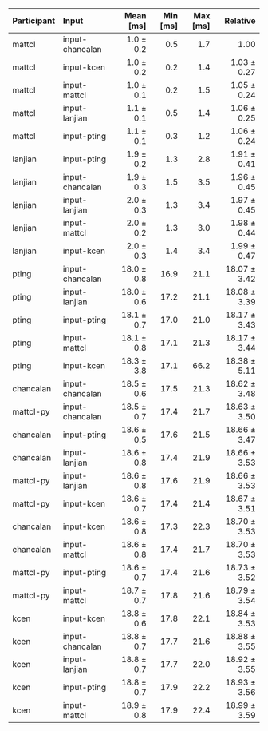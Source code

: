 | Participant | Input | Mean [ms] | Min [ms] | Max [ms] | Relative |
|:---|:---|---:|---:|---:|---:|
| mattcl | input-chancalan | 1.0 ± 0.2 | 0.5 | 1.7 | 1.00 |
| mattcl | input-kcen | 1.0 ± 0.2 | 0.2 | 1.4 | 1.03 ± 0.27 |
| mattcl | input-mattcl | 1.0 ± 0.1 | 0.2 | 1.5 | 1.05 ± 0.24 |
| mattcl | input-lanjian | 1.1 ± 0.1 | 0.5 | 1.4 | 1.06 ± 0.25 |
| mattcl | input-pting | 1.1 ± 0.1 | 0.3 | 1.2 | 1.06 ± 0.24 |
| lanjian | input-pting | 1.9 ± 0.2 | 1.3 | 2.8 | 1.91 ± 0.41 |
| lanjian | input-chancalan | 1.9 ± 0.3 | 1.5 | 3.5 | 1.96 ± 0.45 |
| lanjian | input-lanjian | 2.0 ± 0.3 | 1.3 | 3.4 | 1.97 ± 0.45 |
| lanjian | input-mattcl | 2.0 ± 0.2 | 1.3 | 3.0 | 1.98 ± 0.44 |
| lanjian | input-kcen | 2.0 ± 0.3 | 1.4 | 3.4 | 1.99 ± 0.47 |
| pting | input-chancalan | 18.0 ± 0.8 | 16.9 | 21.1 | 18.07 ± 3.42 |
| pting | input-lanjian | 18.0 ± 0.6 | 17.2 | 21.1 | 18.08 ± 3.39 |
| pting | input-pting | 18.1 ± 0.7 | 17.0 | 21.0 | 18.17 ± 3.43 |
| pting | input-mattcl | 18.1 ± 0.8 | 17.1 | 21.3 | 18.17 ± 3.44 |
| pting | input-kcen | 18.3 ± 3.8 | 17.1 | 66.2 | 18.38 ± 5.11 |
| chancalan | input-chancalan | 18.5 ± 0.6 | 17.5 | 21.3 | 18.62 ± 3.48 |
| mattcl-py | input-chancalan | 18.5 ± 0.7 | 17.4 | 21.7 | 18.63 ± 3.50 |
| chancalan | input-pting | 18.6 ± 0.5 | 17.6 | 21.5 | 18.66 ± 3.47 |
| chancalan | input-lanjian | 18.6 ± 0.8 | 17.4 | 21.9 | 18.66 ± 3.53 |
| mattcl-py | input-lanjian | 18.6 ± 0.8 | 17.6 | 21.9 | 18.66 ± 3.53 |
| mattcl-py | input-kcen | 18.6 ± 0.7 | 17.4 | 21.4 | 18.67 ± 3.51 |
| chancalan | input-kcen | 18.6 ± 0.8 | 17.3 | 22.3 | 18.70 ± 3.53 |
| chancalan | input-mattcl | 18.6 ± 0.8 | 17.4 | 21.7 | 18.70 ± 3.53 |
| mattcl-py | input-pting | 18.6 ± 0.7 | 17.4 | 21.6 | 18.73 ± 3.52 |
| mattcl-py | input-mattcl | 18.7 ± 0.7 | 17.8 | 21.6 | 18.79 ± 3.54 |
| kcen | input-kcen | 18.8 ± 0.6 | 17.8 | 22.1 | 18.84 ± 3.53 |
| kcen | input-chancalan | 18.8 ± 0.7 | 17.7 | 21.6 | 18.88 ± 3.55 |
| kcen | input-lanjian | 18.8 ± 0.7 | 17.7 | 22.0 | 18.92 ± 3.55 |
| kcen | input-pting | 18.8 ± 0.7 | 17.9 | 22.2 | 18.93 ± 3.56 |
| kcen | input-mattcl | 18.9 ± 0.8 | 17.9 | 22.4 | 18.99 ± 3.59 |
